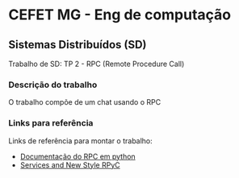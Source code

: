 # CEFET MG - Eng de computação
## Sistemas Distribuídos (SD)
Trabalho de SD: TP 2 - RPC (Remote Procedure Call)

### Descrição do trabalho

O trabalho compõe de um chat usando o RPC

### Links para referência
Links de referência para montar o trabalho:

- [Documentação do RPC em python](https://rpyc.readthedocs.io/en/latest/index.html)  
- [Services and New Style RPyC](https://rpyc.readthedocs.io/en/latest/tutorial/tut3.html)  
